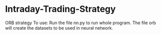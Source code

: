 # Intraday-Trading-Strategy
ORB strategy
To use:
Run the file nn.py to run whole program.
The file orb will create the datasets to be used in neural network.
